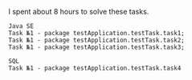 I spent about 8 hours to solve these tasks.
```
Java SE
Task №1 - package testApplication.testTask.task1;
Task №1 - package testApplication.testTask.task2;
Task №1 - package testApplication.testTask.task3;
```
```
SQL
Task №1 - package testApplication.testTask.task4
```